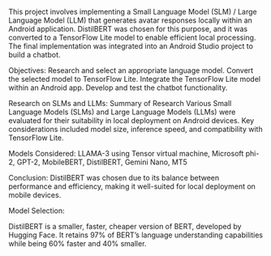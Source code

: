 

 This project involves implementing a Small Language Model (SLM) / Large Language Model LLM that generates avatar responses locally within an Android application. DistilBERT was chosen for this purpose, and it was converted to a TensorFlow Lite model to enable efficient local processing. The final implementation was integrated into an Android Studio project to build a chatbot.

  Objectives:
 Research and select an appropriate language model. Convert the selected model to TensorFlow Lite. Integrate the TensorFlow Lite model within an Android app. Develop and test the chatbot functionality.

Research on SLMs and LLMs:
 Summary of Research Various Small Language Models (SLMs) and Large Language Models (LLMs) were evaluated for their suitability in local deployment on Android devices. Key 
considerations included model size, inference speed, and compatibility with TensorFlow Lite.

 Models Considered:
 LLAMA-3 using Tensor virtual machine, 
 Microsoft phi-2, 
 GPT-2, 
 MobileBERT,
 DistilBERT,
 Gemini Nano, 
 MT5
 
 Conclusion:
 DistilBERT was chosen due to its balance between performance and efficiency, making it well-suited for local deployment on mobile devices.
 
Model Selection:

 DistilBERT is a smaller, faster, cheaper version of BERT, developed by Hugging Face. It retains 97% of BERTʼs language understanding capabilities while being 60% faster and 40% smaller.
